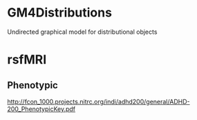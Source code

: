 # GM4Distributions
Undirected graphical model for distributional objects


# rsfMRI

## Phenotypic
<http://fcon_1000.projects.nitrc.org/indi/adhd200/general/ADHD-200_PhenotypicKey.pdf>